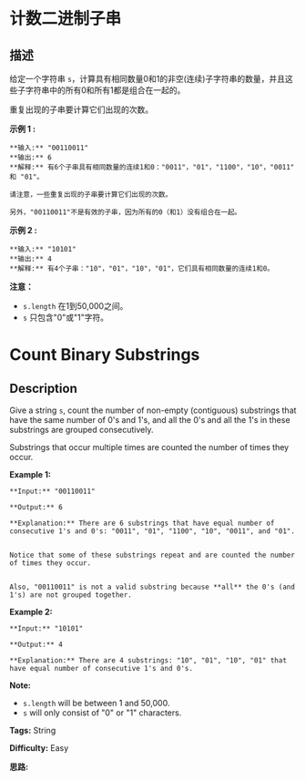 # 计数二进制子串

## 描述

给定一个字符串 `s`，计算具有相同数量0和1的非空(连续)子字符串的数量，并且这些子字符串中的所有0和所有1都是组合在一起的。

重复出现的子串要计算它们出现的次数。

**示例 1 :**

    
    
    **输入:** "00110011"
    **输出:** 6
    **解释:** 有6个子串具有相同数量的连续1和0："0011"，"01"，"1100"，"10"，"0011" 和 "01"。
    
    请注意，一些重复出现的子串要计算它们出现的次数。
    
    另外，"00110011"不是有效的子串，因为所有的0（和1）没有组合在一起。
    

**示例 2 :**

    
    
    **输入:** "10101"
    **输出:** 4
    **解释:** 有4个子串："10"，"01"，"10"，"01"，它们具有相同数量的连续1和0。
    

**注意：**

  * `s.length` 在1到50,000之间。
  * `s` 只包含"0"或"1"字符。



# Count Binary Substrings

## Description



Give a string `s`, count the number of non-empty (contiguous) substrings that have the same number of 0's and 1's, and all the 0's and all the 1's in these substrings are grouped consecutively.

Substrings that occur multiple times are counted the number of times they occur.

**Example 1:**  

    
    
    **Input:** "00110011"
    **Output:** 6
    **Explanation:** There are 6 substrings that have equal number of consecutive 1's and 0's: "0011", "01", "1100", "10", "0011", and "01".
      
    Notice that some of these substrings repeat and are counted the number of times they occur.
      
    Also, "00110011" is not a valid substring because **all** the 0's (and 1's) are not grouped together.
    

**Example 2:**  

    
    
    **Input:** "10101"
    **Output:** 4
    **Explanation:** There are 4 substrings: "10", "01", "10", "01" that have equal number of consecutive 1's and 0's.
    

**Note:**

* `s.length` will be between 1 and 50,000.
* `s` will only consist of "0" or "1" characters.


**Tags:** String

**Difficulty:** Easy

**思路:**
